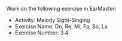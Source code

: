 Work on the following exercise in EarMaster:
- Activity: Melody Sight-Singing
- Exercise Name: Do, Re, Mi, Fa, So, La
- Exercise Number: 3.4

